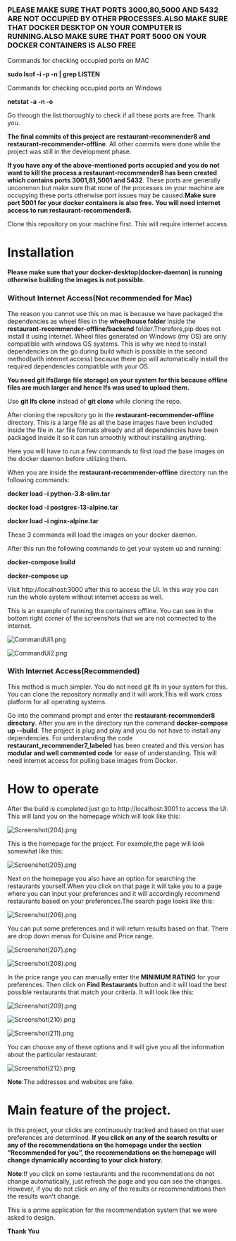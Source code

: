 <h3>PLEASE MAKE SURE THAT PORTS 3000,80,5000 AND 5432 ARE NOT OCCUPIED BY OTHER PROCESSES.ALSO MAKE SURE THAT DOCKER DESKTOP ON YOUR COMPUTER IS RUNNING.ALSO MAKE SURE THAT PORT 5000 ON YOUR DOCKER CONTAINERS IS ALSO FREE</h3>

Commands for checking occupied ports on MAC

**sudo lsof -i -p -n | grep LISTEN** 

Commands for checking occupied ports on Windows

**netstat -a -n -o**

Go through the list thoroughly to check if all these ports are free. Thank you.

**The final commits of this project are** **restaurant-recommender8 and restaurant-recommender-offline**. All other commits were done while the project was still in the development phase.

**If you have any of the above-mentioned ports occupied and you do not want to kill the process a restaurant-recommender8 has been created which contains ports 3001,81,5001 and 5432**. These ports are generally uncommon but make sure that none of the processes on your machine are occupying these ports otherwise port issues may be caused.**Make sure port 5001 for your docker containers is also free.** **You will need internet access to run restaurant-recommender8.**

Clone this repository on your machine first. This will require internet access.

<h1>Installation</h1>

**Please make sure that your docker-desktop(docker-daemon) is running otherwise building the images is not possible.**

<h3>Without Internet Access(Not recommended for Mac)</h3>

The reason you cannot use this on mac is because we have packaged the dependencies as wheel files in the **wheelhouse folder** inside the **restaurant-recommender-offline/backend** folder.Therefore,pip does not install it using internet. Wheel files generated on Windows (my OS) are only compatible with windows OS systems. This is why we need to install dependencies on the go during build which is possible in the second method(with internet access) because there pip will automatically install the required dependencies compatible with your OS.

**You need git lfs(large file storage) on your system for this because offline files are much larger and hence lfs was used to upload them.**

Use **git lfs clone** instead of **git clone** while cloning the repo.

After cloning the repository go in the **restaurant-recommender-offline** directory. This is a large file as all the base images have been included inside the file in .tar file formats already and all dependencies have been packaged inside it so it can run smoothly without installing anything.

Here you will have to run a few commands to first load the base images on the docker daemon before utilizing them.

When you are inside the **restaurant-recommender-offline** directory run the following commands:

**docker load -i python-3.8-slim.tar**

**docker load -i postgres-13-alpine.tar**

**docker load -i nginx-alpine.tar**

These 3 commands will load the images on your docker daemon.

After this run the following commands to get your system up and running:

**docker-compose build**

**docker-compose up**

Visit http://localhost:3000 after this to access the UI. In this way you can run the whole system without internet access as well.

This is an example of running the containers offline. You can see in the bottom right corner of the screenshots that we are not connected to the internet.

![CommandUi1.png](https://github.com/Greyshm-Kumar/JTP_proj/blob/main/JTP_Screenshots/CommandUi1.png)

![CommandUi2.png](https://github.com/Greyshm-Kumar/JTP_proj/blob/main/JTP_Screenshots/CommandUi2.png)

<h3>With Internet Access(Recommended)</h3>

This method is much simpler. You do not need git lfs in your system for this. You can clone the repository normally and it will work.This will work cross platform for all operating systems.

Go into the command prompt and enter the **restaurant-recommender8 directory**. After you are in the directory run the command **docker-compose up --build**.  The project is plug and play and you do not have to install any dependencies. For understanding the code **restaurant_recommender7_labeled** has been created and this version has **modular and well commented code** for ease of understanding. This will need internet access for pulling base images from Docker.

<h1>How to operate</h1>

After the build is completed just go to http://localhost:3001 to access the UI. This will land you on the homepage which will look like this:

![Screenshot(204).png](https://github.com/Greyshm-Kumar/JTP_proj/blob/main/JTP_Screenshots/Screenshot%20(204).png?raw=true)

This is the homepage for the project. For example,the page will look somewhat like this:

![Screenshot(205).png](https://github.com/Greyshm-Kumar/JTP_proj/blob/main/JTP_Screenshots/Screenshot%20(205).png?raw=true)

Next on the homepage you also have an option for searching the restaurants yourself.When you click on that page it will take you to a page where you can input your preferences and it will accordingly recommend restaurants based on your preferences.The search page looks like this:

![Screenshot(206).png](https://github.com/Greyshm-Kumar/JTP_proj/blob/main/JTP_Screenshots/Screenshot%20(206).png?raw=true)

You can put some preferences and it will return results based on that. There are drop down menus for Cuisine and Price range.

![Screenshot(207).png](https://github.com/Greyshm-Kumar/JTP_proj/blob/main/JTP_Screenshots/Screenshot%20(207).png?raw=true)

![Screenshot(208).png](https://github.com/Greyshm-Kumar/JTP_proj/blob/main/JTP_Screenshots/Screenshot%20(208).png?raw=true)


In the price range you can manually enter the **MINIMUM RATING** for your preferences. Then click on **Find Restaurants** button and it will load the best possible restaurants that match your criteria. It will look like this:



![Screenshot(209).png](https://github.com/Greyshm-Kumar/JTP_proj/blob/main/JTP_Screenshots/Screenshot%20(209).png?raw=true)

![Screenshot(210).png](https://github.com/Greyshm-Kumar/JTP_proj/blob/main/JTP_Screenshots/Screenshot%20(210).png?raw=true)

![Screenshot(211).png](https://github.com/Greyshm-Kumar/JTP_proj/blob/main/JTP_Screenshots/Screenshot%20(211).png?raw=true)

You can choose any of these options and it will give you all the information about the particular restaurant:


![Screenshot(212).png](https://github.com/Greyshm-Kumar/JTP_proj/blob/main/JTP_Screenshots/Screenshot%20(212).png?raw=true)


**Note**:The addresses and websites are fake.


<h1>Main feature of the project.</h1>

In this project, your clicks are continuously tracked and based on that user preferences are determined. **If you click on any of the search results or any of the recommendations on the homepage under the section “Recommended for you”, the recommendations on the homepage will change dynamically according to your click history.** 

**Note**:If you click on some restaurants and the recommendations do not change automatically, just refresh the page and you can see the changes. However, if you do not click on any of the results or recommendations then the results won’t change.

This is a prime application for the recommendation system that we were asked to design.

**Thank You**
